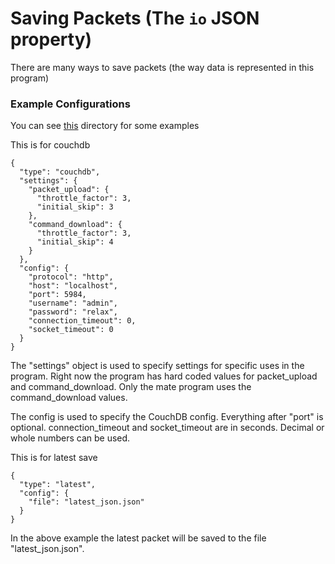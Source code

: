# Saving Packets (The `io` JSON property)
There are many ways to save packets (the way data is represented in this program)

### Example Configurations
You can see [this](../../../config_templates) directory for some examples

This is for couchdb
```
{
  "type": "couchdb",
  "settings": {
    "packet_upload": {
      "throttle_factor": 3,
      "initial_skip": 3
    },
    "command_download": {
      "throttle_factor": 3,
      "initial_skip": 4
    }
  },
  "config": {
    "protocol": "http",
    "host": "localhost",
    "port": 5984,
    "username": "admin",
    "password": "relax",
    "connection_timeout": 0,
    "socket_timeout": 0
  }
}
```
The "settings" object is used to specify settings for specific uses in the program. Right now the program has hard coded values
for packet_upload and command_download. Only the mate program uses the command_download values.

The config is used to specify the CouchDB config. Everything after "port" is optional. connection_timeout and socket_timeout
are in seconds. Decimal or whole numbers can be used.

This is for latest save
```
{
  "type": "latest",
  "config": {
    "file": "latest_json.json"
  }
}
```
In the above example the latest packet will be saved to the file "latest_json.json".
